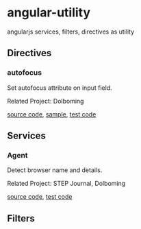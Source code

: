 # angular-utility
angularjs services, filters, directives as utility
 
## Directives

### autofocus
Set autofocus attribute on input field.

Related Project: Dolboming

[source code](https://github.com/jeonghwan-kim/angular-utility/blob/master/src%2FDirectives%2Fautofocus%2Fautofocus.directive.js), 
[sample](https://github.com/jeonghwan-kim/angular-utility/blob/master/src%2FDirectives%2Fautofocus%2Findex.html), 
[test code](https://github.com/jeonghwan-kim/angular-utility/blob/master/src%2FDirectives%2Fautofocus%2Fautofocus.directive.spec.js)

## Services

### Agent
Detect browser name and details.

Related Project: STEP Journal, Dolboming

[source code](https://github.com/jeonghwan-kim/angular-utility/blob/master/src%2FServices%2FAgent%2FAgent.service.js), 
[test code](https://github.com/jeonghwan-kim/angular-utility/blob/master/src%2FServices%2FAgent%2FAgent.service.spec.js)

## Filters

